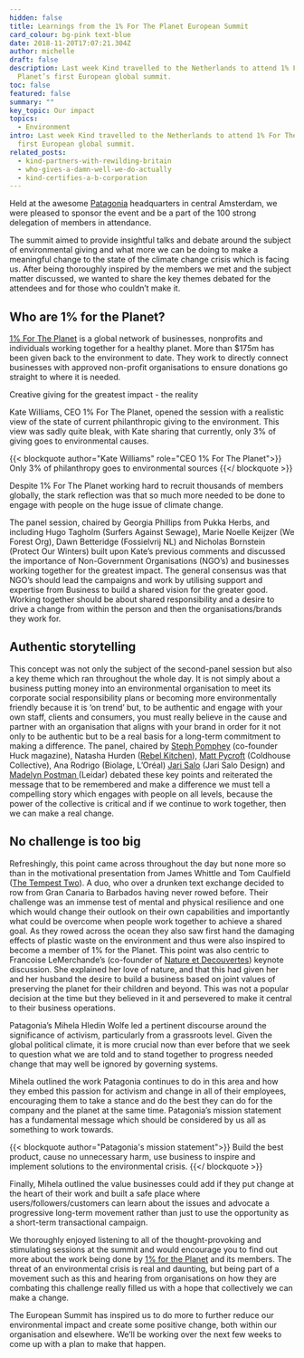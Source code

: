```yaml
---
hidden: false
title: Learnings from the 1% For The Planet European Summit
card_colour: bg-pink text-blue
date: 2018-11-20T17:07:21.304Z
author: michelle
draft: false
description: Last week Kind travelled to the Netherlands to attend 1% For The
  Planet’s first European global summit.
toc: false
featured: false
summary: ""
key_topic: Our impact
topics:
  - Environment
intro: Last week Kind travelled to the Netherlands to attend 1% For The Planet’s
  first European global summit.
related_posts:
  - kind-partners-with-rewilding-britain
  - who-gives-a-damn-well-we-do-actually
  - kind-certifies-a-b-corporation
---
```

Held at the awesome [Patagonia](https://eu.patagonia.com/) headquarters in central Amsterdam, we were pleased to sponsor the event and be a part of the 100 strong delegation of members in attendance.

The summit aimed to provide insightful talks and debate around the subject of environmental giving and what more we can be doing to make a meaningful change to the state of the climate change crisis which is facing us. After being thoroughly inspired by the members we met and the subject matter discussed, we wanted to share the key themes debated for the attendees and for those who couldn’t make it.

## Who are 1% for the Planet?

[1% For The Planet](https://www.onepercentfortheplanet.org/) is a global network of businesses, nonprofits and individuals working together for a healthy planet. More than $175m has been given back to the environment to date. They work to directly connect businesses with approved non-profit organisations to ensure donations go straight to where it is needed.

Creative giving for the greatest impact - the reality

Kate Williams, CEO 1% For The Planet, opened the session with a realistic view of the state of current philanthropic giving to the environment. This view was sadly quite bleak, with Kate sharing that currently, only 3% of giving goes to environmental causes.

{{< blockquote author="Kate Williams" role="CEO 1% For The Planet">}}
Only 3% of philanthropy goes to environmental sources
{{</ blockquote >}}

Despite 1% For The Planet working hard to recruit thousands of members globally, the stark reflection was that so much more needed to be done to engage with people on the huge issue of climate change.

The panel session, chaired by Georgia Phillips from Pukka Herbs, and including Hugo Tagholm (Surfers Against Sewage), Marie Noelle Keijzer (We Forest Org), Dawn Betteridge (Fossielvrij NL) and Nicholas Bornstein (Protect Our Winters) built upon Kate’s previous comments and discussed the importance of Non-Government Organisations (NGO’s) and businesses working together for the greatest impact. The general consensus was that NGO’s should lead the campaigns and work by utilising support and expertise from Business to build a shared vision for the greater good. Working together should be about shared responsibility and a desire to drive a change from within the person and then the organisations/brands they work for.

## Authentic storytelling

This concept was not only the subject of the second-panel session but also a key theme which ran throughout the whole day. It is not simply about a business putting money into an environmental organisation to meet its corporate social responsibility plans or becoming more environmentally friendly because it is ‘on trend’ but, to be authentic and engage with your own staff, clients and consumers, you must really believe in the cause and partner with an organisation that aligns with your brand in order for it not only to be authentic but to be a real basis for a long-term commitment to making a difference. The panel, chaired by [Steph Pomphey](https://twitter.com/pomph) (co-founder Huck magazine), Natasha Hurden ([Rebel Kitchen](https://twitter.com/rebel_kitchen)), [Matt Pycroft](https://twitter.com/MattPycroft) (Coldhouse Collective), Ana Rodrigo (Biolage, L’Oréal) [Jari Salo](https://jarisalo.com/) (Jari Salo Design) and [Madelyn Postman ](https://twitter.com/MadelynPostman)(Leidar) debated these key points and reiterated the message that to be remembered and make a difference we must tell a compelling story which engages with people on all levels, because the power of the collective is critical and if we continue to work together, then we can make a real change. 

## No challenge is too big

Refreshingly, this point came across throughout the day but none more so than in the motivational presentation from James Whittle and Tom Caulfield ([The Tempest Two](https://twitter.com/thetempesttwo?lang=en-gb)). A duo, who over a drunken text exchange decided to row from Gran Canaria to Barbados having never rowed before. Their challenge was an immense test of mental and physical resilience and one which would change their outlook on their own capabilities and importantly what could be overcome when people work together to achieve a shared goal. As they rowed across the ocean they also saw first hand the damaging effects of plastic waste on the environment and thus were also inspired to become a member of 1% for the Planet. This point was also centric to Francoise LeMerchande’s (co-founder of [Nature et Decouvertes](https://twitter.com/NetD_news)) keynote discussion. She explained her love of nature, and that this had given her and her husband the desire to build a business based on joint values of preserving the planet for their children and beyond. This was not a popular decision at the time but they believed in it and persevered to make it central to their business operations.

Patagonia’s Mihela Hledin Wolfe led a pertinent discourse around the significance of activism, particularly from a grassroots level. Given the global political climate, it is more crucial now than ever before that we seek to question what we are told and to stand together to progress needed change that may well be ignored by governing systems.

Mihela outlined the work Patagonia continues to do in this area and how they embed this passion for activism and change in all of their employees, encouraging them to take a stance and do the best they can do for the company and the planet at the same time. Patagonia’s mission statement has a fundamental message which should be considered by us all as something to work towards.

{{< blockquote author="Patagonia's mission statement">}}
Build the best product, cause no unnecessary harm, use business to inspire and implement solutions to the environmental crisis.
{{</ blockquote >}}

Finally, Mihela outlined the value businesses could add if they put change at the heart of their work and built a safe place where users/followers/customers can learn about the issues and advocate a progressive long-term movement rather than just to use the opportunity as a short-term transactional campaign.

We thoroughly enjoyed listening to all of the thought-provoking and stimulating sessions at the summit and would encourage you to find out more about the work being done by [1% for the Planet](https://www.onepercentfortheplanet.org/) and its members. The threat of an environmental crisis is real and daunting, but being part of a movement such as this and hearing from organisations on how they are combating this challenge really filled us with a hope that collectively we can make a change.

The European Summit has inspired us to do more to further reduce our environmental impact and create some positive change, both within our organisation and elsewhere. We’ll be working over the next few weeks to come up with a plan to make that happen.